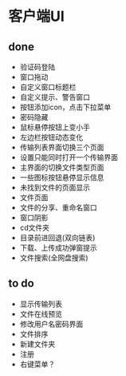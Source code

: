 # 客户端UI

## done

- 验证码登陆
- 窗口拖动
- 自定义窗口标题栏
- 自定义提示、警告窗口
- 按钮添加icon，点击下拉菜单
- 密码隐藏
- 鼠标悬停按钮上变小手
- 左边栏按钮动态变化
- 传输列表界面切换三个页面
- 设置只能同时打开一个传输界面
- 主界面的切换文件类型页面
- 一些图标按钮悬停显示信息
- 未找到文件的页面显示
- 文件页面
- 文件的分享、重命名窗口
- 窗口阴影
- cd文件夹
- 目录前进回退(双向链表)
- 下载、上传成功弹窗提示
- 文件搜索(全网盘搜索)

## to do

- 显示传输列表
- 文件在线预览
- 修改用户名密码界面
- 文件排序
- 新建文件夹
- 注册
- 右键菜单？
